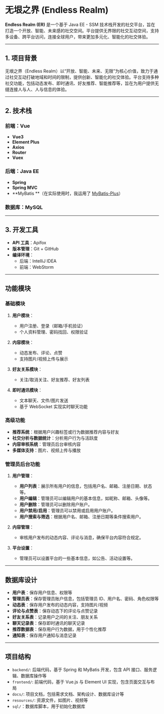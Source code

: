 # 无垠之界 (Endless Realm)

**Endless Realm (ER)** 是一个基于 Java EE - SSM 技术栈开发的社交平台，旨在打造一个开放、智能、未来感的社交空间。平台提供无界限的社交互动空间，支持多设备、跨平台访问，连接全球用户，带来更加多元化、智能化的社交体验。

---

## 1. 项目背景

无垠之界（Endless Realm）以“开放、智能、未来、无限”为核心价值，致力于通过社交互动打破地域和时间的限制，提供创新、智能化的社交体验。平台支持多种社交功能，包括动态发布、即时通讯、好友推荐、智能推荐等，旨在为用户提供无缝连接人与人、人与信息的体验。

---

## 2. 技术栈

### 前端：Vue

- **Vue3**
- **Element Plus**
- **Axios**
- **Router**
- **Vuex**

### 后端：Java EE

- **Spring**
- **Spring MVC**
- **MyBatis **（在实际使用时，我运用了 [MyBatis-Plus](https://baomidou.com/)）

### 数据库：MySQL

---

## 3. 开发工具

- **API 工具**：Apifox
- **版本管理**：Git + GitHub
- **编译环境**：
  - 后端：IntelliJ IDEA
  - 前端：WebStorm

---

## 功能模块

### 基础模块

1. **用户模块**：
   - 用户注册、登录（邮箱/手机验证）
   - 个人资料管理、密码找回、权限验证

2. **内容模块**：
   - 动态发布、评论、点赞
   - 支持图片/视频上传与展示

3. **好友关系模块**：
   - 关注/取消关注、好友推荐、好友列表

4. **即时通讯模块**：
   - 文本聊天、文件/图片发送
   - 基于 WebSocket 实现实时聊天功能

### 高级功能

- **推荐系统**：根据用户兴趣标签或行为数据推荐内容与好友
- **社交分析与数据统计**：分析用户行为与活跃度
- **内容审核系统**：管理员后台审核内容
- **多媒体支持**：图片、视频上传与播放

### 管理员后台功能

1. **用户管理**：
   - **用户列表**：展示所有用户的信息，包括用户名、邮箱、注册日期、状态等。
   - **用户编辑**：管理员可以编辑用户的基本信息，如昵称、邮箱、头像等。
   - **用户删除**：管理员可以删除用户账户。
   - **用户禁用/启用**：管理员可以禁用或启用用户账户。
   - **用户搜索与筛选**：根据用户名、邮箱、注册日期等条件搜索用户。

2. **内容管理**：
   - 审核用户发布的动态内容、评论与消息，确保平台内容符合规定。

3. **平台设置**：
   - 管理员可以设置平台的一些基本信息，如公告、活动设置等。

---

## 数据库设计

- **用户表**：保存用户信息、权限等
- **管理员表**：保存管理员账户信息，包括管理员 ID、用户名、密码、角色权限等
- **动态表**：保存用户发布的动态内容，支持图片/视频
- **评论与点赞表**：保存动态下的评论与点赞记录
- **好友关系表**：记录用户之间的关注、朋友关系
- **聊天记录表**：保存即时通讯的聊天记录
- **推荐数据表**：保存用户行为数据，用于个性化推荐
- **通知表**：保存用户通知与消息记录

---

## 项目结构

- `backend/`: 后端代码，基于 Spring 和 MyBatis 开发，包含 API 接口、服务逻辑、数据库操作等
- `frontend/`: 前端代码，基于 Vue.js 与 Element UI 实现，包含页面交互与布局
- `docs/`: 项目文档，包括需求文档、架构设计、数据库设计等
- `resources/`: 资源文件，如图片、视频等
- `sql/`：数据库脚本，用于初始化数据库

